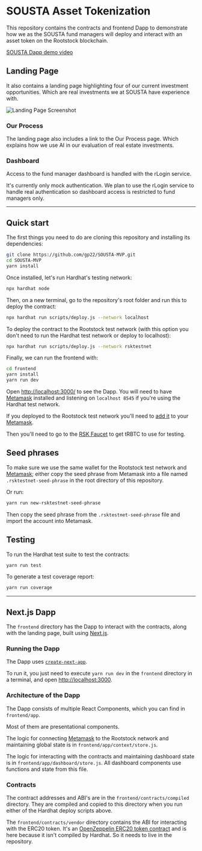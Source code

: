# SOUSTA Asset Tokenization

This repository contains the contracts and frontend Dapp to demonstrate how we
as the SOUSTA fund managers will deploy and interact with an asset token on the
Rootstock blockchain.

[SOUSTA Dapp demo video]()

## Landing Page

It also contains a landing page highlighting four of our current investment
opportunities. Which are real investments we at SOUSTA have experience with.

![Landing Page Screenshot]()

### Our Process

The landing page also includes a link to the Our Process page. Which explains
how we use AI in our evaluation of real estate investments.

### Dashboard

Access to the fund manager dashboard is handled with the rLogin service.

It's currently only mock authentication. We plan to use the rLogin service to
handle real authentication so dashboard access is restricted to fund managers
only.

---

## Quick start

The first things you need to do are cloning this repository and installing its
dependencies:

```sh
git clone https://github.com/gp22/SOUSTA-MVP.git
cd SOUSTA-MVP
yarn install
```

Once installed, let's run Hardhat's testing network:

```sh
npx hardhat node
```

Then, on a new terminal, go to the repository's root folder and run this to
deploy the contract:

```sh
npx hardhat run scripts/deploy.js --network localhost
```

To deploy the contract to the Rootstock test network (with this option you
don't need to run the Hardhat test network or deploy to localhost):

```sh
npx hardhat run scripts/deploy.js --network rsktestnet
```

Finally, we can run the frontend with:

```sh
cd frontend
yarn install
yarn run dev
```

Open [http://localhost:3000/](http://localhost:3000/) to see the Dapp. You will
need to have [Metamask](https://metamask.io) installed and listening on
`localhost 8545` if you're using the Hardhat test network.

If you deployed to the Rootstock test network you'll need to
[add it](https://dev.rootstock.io/wallet/use/metamask/) to your
[Metamask](https://metamask.io).

Then you'll need to go to the [RSK Faucet](https://faucet.rsk.co/) to get
tRBTC to use for testing.

## Seed phrases

To make sure we use the same wallet for the Rootstock test network and
[Metamask](https://metamask.io); either copy the seed phrase from Metamask
into a file named `.rsktestnet-seed-phrase` in the root directory of this
repository.

Or run:

```sh
yarn run new-rsktestnet-seed-phrase
```

Then copy the seed phrase from the `.rsktestnet-seed-phrase` file and import
the account into Metamask.

## Testing

To run the Hardhat test suite to test the contracts:

```sh
yarn run test
```

To generate a test coverage report:

```sh
yarn run coverage
```

---

## Next.js Dapp

The `frontend` directory has the Dapp to interact with the contracts, along
with the landing page, built using [Next.js](https://nextjs.org/).

### Running the Dapp

The Dapp uses [`create-next-app`](https://github.com/vercel/next.js/tree/canary/packages/create-next-app).

To run it, you just need to execute `yarn run dev` in the `frontend` directory
in a terminal, and open [http://localhost:3000](http://localhost:3000).

### Architecture of the Dapp

The Dapp consists of multiple React Components, which you can find in
`frontend/app`.

Most of them are presentational components.

The logic for connecting [Metamask](https://metamask.io) to the Rootstock
network and maintaining global state is in `frontend/app/context/store.js`.

The logic for interacting with the contracts and maintaining dashboard
state is in `frontend/app/dashboard/store.js`. All dashboard components
use functions and state from this file.

### Contracts

The contract addresses and ABI's are in the `frontend/contracts/compiled`
directory. They are compiled and copied to this directory when you run either
of the Hardhat deploy scripts above.

The `frontend/contracts/vendor` directory contains the ABI for interacting
with the ERC20 token. It's an [OpenZeppelin ERC20 token contract](https://docs.openzeppelin.com/contracts/4.x/erc20)
and is here because it isn't compiled by Hardhat. So it needs to live in the
repository.
